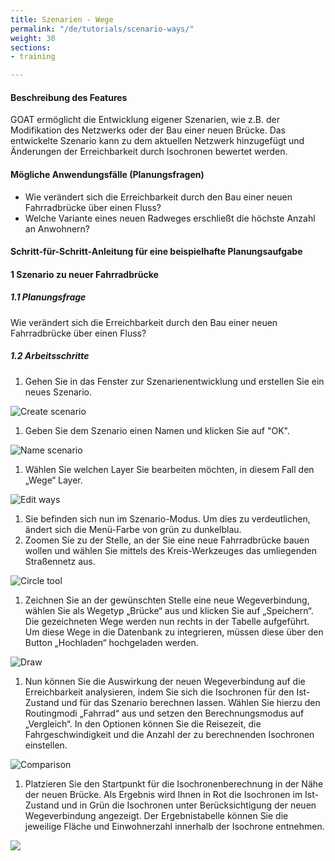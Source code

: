 ```yaml
---
title: Szenarien - Wege
permalink: "/de/tutorials/scenario-ways/"
weight: 30
sections:
- training

---
```

#### Beschreibung des Features

GOAT ermöglicht die Entwicklung eigener Szenarien, wie z.B. der Modifikation des Netzwerks oder der Bau einer neuen Brücke. Das entwickelte Szenario kann zu dem aktuellen Netzwerk hinzugefügt und Änderungen der Erreichbarkeit durch Isochronen bewertet werden.

#### Mögliche Anwendungsfälle (Planungsfragen)

* Wie verändert sich die Erreichbarkeit durch den Bau einer neuen Fahrradbrücke über einen Fluss?
* Welche Variante eines neuen Radweges erschließt die höchste Anzahl an Anwohnern?

#### Schritt-für-Schritt-Anleitung für eine beispielhafte Planungsaufgabe

#### 1 Szenario zu neuer Fahrradbrücke

##### 1.1 Planungsfrage

Wie verändert sich die Erreichbarkeit durch den Bau einer neuen Fahrradbrücke über einen Fluss?

##### 1.2 Arbeitsschritte

1. Gehen Sie in das Fenster zur Szenarienentwicklung und erstellen Sie ein neues Szenario.

<img src="/images/training_materials/Scenario_POIs/create_scenario.png"  alt="Create scenario" style="max-height:300px;"/>

1. Geben Sie dem Szenario einen Namen und klicken Sie auf "OK".

<img src="/images/training_materials/Scenario_building/name_scenario.png"  alt="Name scenario" style="max-height:200px;"/>

1. Wählen Sie welchen Layer Sie bearbeiten möchten, in diesem Fall den „Wege“ Layer.

<img src="/images/training_materials/Scenario_building/scenario_ways.png"  alt="Edit ways" style="max-height:350px;"/>

1. Sie befinden sich nun im Szenario-Modus. Um dies zu verdeutlichen, ändert sich die Menü-Farbe von grün zu dunkelblau.
2. Zoomen Sie zu der Stelle, an der Sie eine neue Fahrradbrücke bauen wollen und wählen Sie mittels des Kreis-Werkzeuges das umliegenden Straßennetz aus.

<img src="/images/training_materials/Scenario_building/circle_scenario.png"  alt="Circle tool"/>

1. Zeichnen Sie an der gewünschten Stelle eine neue Wegeverbindung, wählen Sie als Wegetyp „Brücke“ aus und klicken Sie auf „Speichern“. Die gezeichneten Wege werden nun rechts in der Tabelle aufgeführt. Um diese Wege in die Datenbank zu integrieren, müssen diese über den Button „Hochladen“ hochgeladen werden.

<img src="/images/training_materials/Scenario_building/bridge_building.webp"  alt="Draw" style="max-height:300px;"/>

1. Nun können Sie die Auswirkung der neuen Wegeverbindung auf die Erreichbarkeit analysieren, indem Sie sich die Isochronen für den Ist-Zustand und für das Szenario berechnen lassen. Wählen Sie hierzu den Routingmodi „Fahrrad“ aus und setzen den Berechnungsmodus auf „Vergleich“. In den Optionen können Sie die Reisezeit, die Fahrgeschwindigkeit und die Anzahl der zu berechnenden Isochronen einstellen.

<img src="/images/training_materials/Scenario_building/comparison.png"  alt="Comparison" style="max-height:400px;"/>

1. Platzieren Sie den Startpunkt für die Isochronenberechnung in der Nähe der neuen Brücke. Als Ergebnis wird Ihnen in Rot die Isochronen im Ist-Zustand und in Grün die Isochronen unter Berücksichtigung der neuen Wegeverbindung angezeigt. Der Ergebnistabelle können Sie die jeweilige Fläche und Einwohnerzahl innerhalb der Isochrone entnehmen.

![](/images/training_materials/Scenario_building/result_isochrone.png)